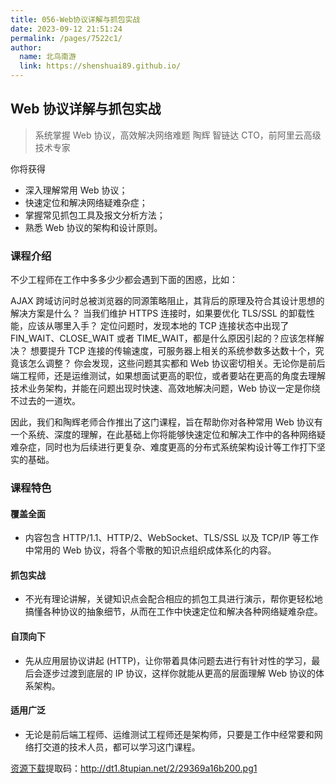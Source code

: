 ```yaml
---
title: 056-Web协议详解与抓包实战
date: 2023-09-12 21:51:24
permalink: /pages/7522c1/
author: 
  name: 北鸟南游
  link: https://shenshuai89.github.io/
---
```


## Web 协议详解与抓包实战
> 系统掌握 Web 协议，高效解决网络难题
> 陶辉  智链达 CTO，前阿里云高级技术专家

你将获得
- 深入理解常用 Web 协议；
- 快速定位和解决网络疑难杂症；
- 掌握常见抓包工具及报文分析方法；
- 熟悉 Web 协议的架构和设计原则。

### 课程介绍

不少工程师在工作中多多少少都会遇到下面的困惑，比如：

AJAX 跨域访问时总被浏览器的同源策略阻止，其背后的原理及符合其设计思想的解决方案是什么？
当我们维护 HTTPS 连接时，如果要优化 TLS/SSL 的卸载性能，应该从哪里入手？
定位问题时，发现本地的 TCP 连接状态中出现了 FIN_WAIT、CLOSE_WAIT 或者 TIME_WAIT，都是什么原因引起的？应该怎样解决？
想要提升 TCP 连接的传输速度，可服务器上相关的系统参数多达数十个，究竟该怎么调整？
你会发现，这些问题其实都和 Web 协议密切相关。无论你是前后端工程师，还是运维测试，如果想面试更高的职位，或者要站在更高的角度去理解技术业务架构，并能在问题出现时快速、高效地解决问题，Web 协议一定是你绕不过去的一道坎。

因此，我们和陶辉老师合作推出了这门课程，旨在帮助你对各种常用 Web 协议有一个系统、深度的理解，在此基础上你将能够快速定位和解决工作中的各种网络疑难杂症，同时也为后续进行更复杂、难度更高的分布式系统架构设计等工作打下坚实的基础。

### 课程特色

#### 覆盖全面
- 内容包含 HTTP/1.1、HTTP/2、WebSocket、TLS/SSL 以及 TCP/IP 等工作中常用的 Web 协议，将各个零散的知识点组织成体系化的内容。

#### 抓包实战
- 不光有理论讲解，关键知识点会配合相应的抓包工具进行演示，帮你更轻松地搞懂各种协议的抽象细节，从而在工作中快速定位和解决各种网络疑难杂症。

#### 自顶向下
- 先从应用层协议讲起 (HTTP)，让你带着具体问题去进行有针对性的学习，最后会逐步过渡到底层的 IP 协议，这样你就能从更高的层面理解 Web 协议的体系架构。

#### 适用广泛
- 无论是前后端工程师、运维测试工程师还是架构师，只要是工作中经常要和网络打交道的技术人员，都可以学习这门课程。

[资源下载](https://www.aliyundrive.com/s/gsqbQ9c2GQc)提取码：http://dt1.8tupian.net/2/29369a16b200.pg1